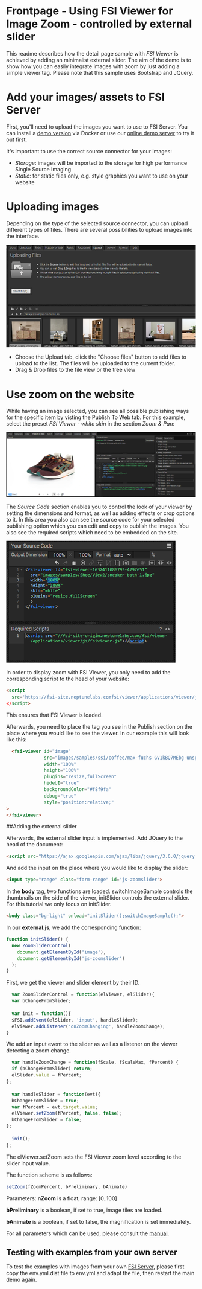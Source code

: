 # Frontpage - Using FSI Viewer for Image Zoom - controlled by external slider

This readme describes how the detail page sample with *FSI Viewer* is achieved by adding an minimalist external slider.
The aim of the demo is to show how you can easily integrate images with zoom by just adding
a simple viewer tag.
Please note that this sample uses Bootstrap and JQuery.

# Add your images/ assets to FSI Server

First, you'll need to upload the images you want to use to FSI Server.
You can install a [demo version](https://www.neptunelabs.com/get/) via Docker or use our [online demo server](https://demo.fsi-server.com/fsi/interface/) to try it out first.

It's important to use the correct source connector for your images:

- *Storage*: images will be imported to the storage for high performance Single Source Imaging
- *Static*: for static files only, e.g. style graphics you want to use on your website

# Uploading images

Depending on the type of the selected source connector, you can upload different types of files. There are several possibilities to upload images into the interface.

![Config Image](readme-detail.png)

- Choose the Upload tab, click the "Choose files" button to add files to upload to the list. The files will be uploaded to the current folder.
- Drag & Drop files to the file view or the tree view

# Use zoom on the website

While having an image selected, you can see all possible publishing ways for the specific item by visting the Publish To Web tab.
For this example, select the preset *FSI Viewer - white skin* in the section *Zoom & Pan*:

![Config Image](readme-detail-1.png)

The *Source Code* section enables you to control the look of your viewer by setting the dimensions and format, as well as adding effects or crop options to it.
In this area you also can see the source code for your selected publishing option which you can edit and copy to publish the images.
You also see the required scripts which need to be embedded on the site.

![Config Image](readme-detail-2.png)

In order to display zoom with FSI Viewer, you only need to add the corresponding script
to the head of your website:

```html
<script
  src='https://fsi-site.neptunelabs.comfsi/viewer/applications/viewer/js/fsiviewer.js'
</script>
```
This ensures that FSI Viewer is loaded.

Afterwards, you need to place the *<fsi-viewer>* tag you see in the Publish section on the place where you would like to see the viewer.
In our example this will look like this:

```html
  <fsi-viewer id="image"
              src="images/samples/ssi/coffee/max-fuchs-GV1kBQ7MEbg-unsplash.jpg"
              width="100%"
              height="100%"
              plugins="resize,fullScreen"
              hideUI="true"
              backgroundColor="#f8f9fa"
              debug="true"
              style="position:relative;"
>
</fsi-viewer>
```

##Adding the external slider

Afterwards, the external slider input is implemented.
Add JQuery to the head of the document:
```html
<script src="https://ajax.googleapis.com/ajax/libs/jquery/3.6.0/jquery.min.js"></script>
```

And add the input on the place where you would like to display the slider:
```html
<input type="range" class="form-range" id="js-zoomslider">
```

In the **body** tag, two functions are loaded. switchImageSample controls the thumbnails on the side of the viewer, initSlider controls the
external slider. For this tutorial we only focus on initSlider.
```html
<body class="bg-light" onload="initSlider();switchImageSample();">
```

In our **external.js**, we add the corresponding function:

```javascript
function initSlider() {
  new ZoomSliderControl(
    document.getElementById('image'),
    document.getElementById('js-zoomslider')
  );
}
```
First, we get the viewer and slider element by their ID.

```javascript
  var ZoomSliderControl = function(elViewer, elSlider){
  var bChangeFromSlider;

  var init = function(){
  $FSI.addEvent(elSlider, 'input', handleSlider);
  elViewer.addListener('onZoomChanging', handleZoomChange);
}

```
We add an input event to the slider as well as a listener on the viewer detecting a zoom change.

```javascript
  var handleZoomChange = function(fScale, fScaleMax, fPercent) {
  if (bChangeFromSlider) return;
  elSlider.value = fPercent;
};

  var handleSlider = function(evt){
  bChangeFromSlider = true;
  var fPercent = evt.target.value;
  elViewer.setZoom(fPercent, false, false);
  bChangeFromSlider = false;
};

  init();
};
```
The elViewer.setZoom sets the FSI Viewer zoom level according to the slider input value.

The function scheme is as follows:

```javascript
setZoom(fZoomPercent, bPreliminary, bAnimate)
```
Parameters:
**nZoom** is a float, range: [0..100]

**bPreliminary** is a boolean, if set to true, image tiles are loaded.

**bAnimate** is a boolean, if set to false, the magnification is set immediately.

For all parameters which can be used, please consult the [manual](https://docs.neptunelabs.com/fsi-viewer/latest/fsi-viewer).

## Testing with examples from your own server

To test the examples with images from your own [FSI Server](https://www.neptunelabs.com/fsi-server/), please first copy the env.yml.dist file to env.yml and adapt the file, then restart the main demo again.
